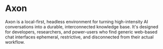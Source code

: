# Axon
Axon is a local-first, headless environment for turning high-intensity AI conversations into a durable, interconnected knowledge base. It's designed for developers, researchers, and power-users who find generic web-based chat interfaces ephemeral, restrictive, and disconnected from their actual workflow.
